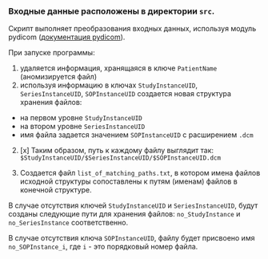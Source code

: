 ### Входные данные расположены в директории `src`.

Скрипт выполняет преобразования входных данных, используя модуль pydicom
([документация pydicom](https://pydicom.github.io/pydicom/stable)).

При запуске программы:
1. удаляется информация, хранящаяся в ключе `PatientName` (аномизируется файл)
2. используя информацию в ключах `StudyInstanceUID`, `SeriesInstanceUID`, `SOPInstanceUID` создается новая структура хранения файлов:
* на первом уровне `StudyInstanceUID`
* на втором уровне `SeriesInstanceUID`
* имя файла задается значением `SOPInstanceUID` с расширением `.dcm`

2. [x] Таким образом, путь к каждому файлу выглядит так: `$StudyInstanceUID/$SeriesInstanceUID/$SOPInstanceUID.dcm`


3. Создается файл `list_of_matching_paths.txt`, в котором имена файлов исходной структуры сопоставлены к путям (именам) файлов в конечной структуре.

В случае отсутствия ключей `StudyInstanceUID` и `SeriesInstanceUID`, будут созданы следующие пути для хранения файлов: 
`no_StudyInstance` и `no_SeriesInstance` соответственно.

В случае отсутствия ключа `SOPInstanceUID`, файлу будет присвоено имя `no_SOPInstance_i`, где `i` - это порядковый номер файла.